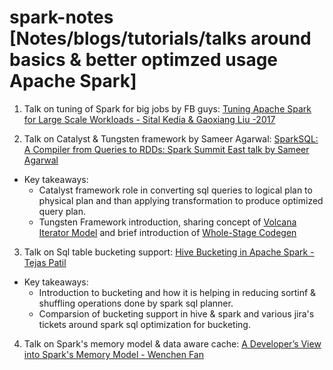 # spark-notes [Notes/blogs/tutorials/talks around basics &amp; better optimzed usage Apache Spark]

1. Talk on tuning of Spark for big jobs by FB guys: [Tuning Apache Spark for Large Scale Workloads - Sital Kedia & Gaoxiang Liu -2017](https://www.youtube.com/watch?v=5dga0UT4RI8)

2. Talk on Catalyst & Tungsten framework by Sameer Agarwal: [SparkSQL: A Compiler from Queries to RDDs: Spark Summit East talk by Sameer Agarwal](https://www.youtube.com/watch?v=AoVmgzontXo)
  * Key takeaways:
    * Catalyst framework role in converting sql queries to logical plan to physical plan and than applying transformation to      produce optimized query plan.
    * Tungsten Framework introduction, sharing concept of [Volcana Iterator Model](https://paperhub.s3.amazonaws.com/dace52a42c07f7f8348b08dc2b186061.pdf) and brief introduction of [Whole-Stage Codegen](https://databricks-prod-cloudfront.cloud.databricks.com/public/4027ec902e239c93eaaa8714f173bcfc/6122906529858466/293651311471490/5382278320999420/latest.html)

3. Talk on Sql table bucketing support: [Hive Bucketing in Apache Spark - Tejas Patil](https://www.youtube.com/watch?v=6BD-Vv-ViBw)
 * Key takeaways:
   * Introduction to bucketing and how it is helping in reducing sortinf & shuffling operations done by spark sql planner.
   * Comparsion of bucketing support in hive & spark and various jira's tickets around spark sql optimization for bucketing. 
   
4. Talk on Spark's memory model & data aware cache: [A Developer’s View into Spark's Memory Model - Wenchen Fan](https://www.youtube.com/watch?v=-Aq1LMpzaKw)
